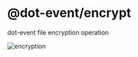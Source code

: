 # @dot-event/encrypt

dot-event file encryption operation

![encryption](https://media1.tenor.com/images/bbac2551457785bd9af3e19c1c3ce0d8/tenor.gif?itemid=8700617)
